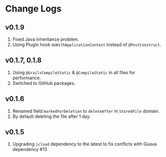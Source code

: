 # Change Logs

## v0.1.9

1. Fixed Java inheritance problem.
2. Using Plugin hook `doWithApplicationContext` instead of `@PostConstruct`.

## v0.1.7, 0.1.8

1. Using `@GrailsCompileStatic` & `@CompileStatic` in all files for performance.
2. Switched to GitHub packages.

## v0.1.6

1. Renamed field `markedForDeletion` to `deleteAfter` in `StoredFile` domain.
2. By default deleting the file after 1 day.

## v0.1.5

1. Upgrading `jcloud` dependency to the latest to fix conflicts with Guava dependency #13
